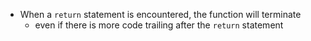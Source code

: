 * When a `return` statement is encountered, the function will terminate
  * even if there is more code trailing after the `return` statement